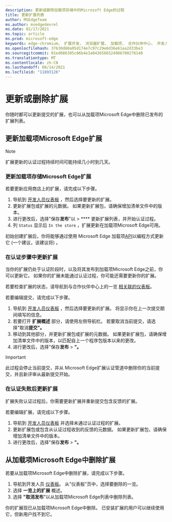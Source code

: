 ```yaml
---
description: 更新或删除加载项存储中的Microsoft Edge的过程
title: 更新扩展列表
author: MSEdgeTeam
ms.author: msedgedevrel
ms.date: 02/17/2021
ms.topic: article
ms.prod: microsoft-edge
keywords: edge-chromium， 扩展开发， 浏览器扩展， 加载项， 合作伙伴中心， 开发人员
ms.openlocfilehash: 37630d60a95d174e7c97c29e6d36e61aa2d33be3
ms.sourcegitcommit: 01ed086305c06b4e3a0436586524986700276148
ms.translationtype: MT
ms.contentlocale: zh-CN
ms.lasthandoff: 08/14/2021
ms.locfileid: "11893126"
---
```

# <a name="update-or-remove-your-extension"></a>更新或删除扩展  

你随时都可以更新提交的扩展，也可以从加载项Microsoft Edge中删除已发布的扩展列表。  


## <a name="update-your-extension-on-the-microsoft-edge-add-ons-store"></a>更新加载项Microsoft Edge扩展  

> [!NOTE]
> 扩展更新的认证过程持续时间可能持续几小时到几天。  

### <a name="update-an-existing-extension-in-the-microsoft-edge-add-ons-store"></a>更新加载项存储Microsoft Edge扩展  

若要更新应用商店上的扩展，请完成以下步骤。  

1.  导航到 [开发人员仪表板][MicrosoftPartnerCenter] ，然后选择要更新的扩展。  
1.  更新扩展包或扩展的元数据。  如果更新扩展包，请确保增加清单文件中的版本。  
1.  进行更改后，选择"保存**发布**"以  >  **** 更新扩展列表，并开始认证过程。  
1.  列 `Status` 显示后 `In the store` ，扩展更新在加载项Microsoft Edge可用。  

初始创建扩展后，你将能够通过使用 Microsoft Edge 加载项[API][UsingAddonsAPI]以编程方式更新它 (一个建议，该建议将) 。

### <a name="update-your-extension-during-the-certification-step"></a>在认证步骤中更新扩展  

当你的扩展仍处于认证阶段时，以及将其发布到加载项Microsoft Edge之前，你可以更新它。 如果你的扩展未能通过认证过程，你可能还需要更新你的扩展。    

若要检查扩展的状态，请导航到与合作伙伴中心上的一览 [相关联的仪表板][MicrosoftPartnerCenter]。  

若要编辑提交，请完成以下步骤。  

1.  导航到 [开发人员仪表板][MicrosoftPartnerCenter] ，然后选择要更新的扩展。  将显示你在上一次提交期间填写的信息。  
1.  若要打开 **扩展概述** 部分，请使用左侧导航栏。  若要取消当前提交，请选择"取消**提交"。**  
1.  移动到其他部分，并更新扩展包或扩展的元数据。  如果更新扩展包，请确保增加清单文件中的版本，以匹配自上一个程序包版本以来的更改。  
1.  进行更改后，选择"保存**发布**  >  **"。**  
    
> [!IMPORTANT]
> 此过程会停止当前提交，并从 Microsoft Edge扩展认证管道中删除你的当前提交，并且新评审从最新提交开始。  

### <a name="update-your-extension-after-it-failed-the-certification"></a>在认证失败后更新扩展  

扩展失败认证过程后，你需要更新扩展并重新提交包含反馈的扩展。  

若要编辑扩展，请完成以下步骤。  

1.  导航到 [开发人员仪表板][MicrosoftPartnerCenter] 并选择未通过认证过程的扩展。  
1.  更新扩展包或包含从认证过程收到的反馈的元数据。  如果更新扩展包，请确保增加清单文件中的版本。  
1.  进行更改后，选择"保存**发布**  >  **"。**  
    
## <a name="remove-extensions-from-the-microsoft-edge-add-ons-store"></a>从加载项Microsoft Edge中删除扩展  

若要从加载项Microsoft Edge中删除扩展，请完成以下步骤。  

1.  导航到开发人员 [仪表板][MicrosoftPartnerCenter]。  从"仪表板"页中，选择要删除的一览。  
1.  选择 **一览上的扩展** 概述。  
1.  选择 **"取消发布**"以从加载项Microsoft Edge列表中删除列表。  
    
你的扩展现已从加载项Microsoft Edge中删除。  已安装扩展的用户可以继续使用它，但新用户找不到它。  

<!-- links -->
[UsingAddonsAPI]: api/using-addons-api.md "使用Microsoft Edge加载项 API |Microsoft Docs"
<!-- external links -->
[MicrosoftPartnerCenter]: https://partner.microsoft.com/dashboard/microsoftedge/public/login?ref=dd "合作伙伴中心"  
